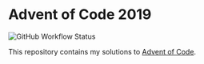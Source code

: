 # Advent of Code 2019
![GitHub Workflow Status](https://img.shields.io/github/workflow/status/v3rm0n/aoc2019/CI)

This repository contains my solutions to [Advent of Code](https://adventofcode.com/).
